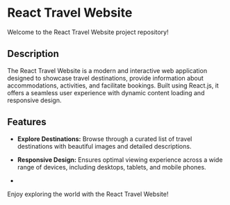 # React Travel Website

Welcome to the React Travel Website project repository!

## Description

The React Travel Website is a modern and interactive web application designed to showcase travel destinations, provide information about accommodations, activities, and facilitate bookings. Built using React.js, it offers a seamless user experience with dynamic content loading and responsive design.

## Features

- **Explore Destinations:** Browse through a curated list of travel destinations with beautiful images and detailed descriptions.
- **Responsive Design:** Ensures optimal viewing experience across a wide range of devices, including desktops, tablets, and mobile phones.

- 
Enjoy exploring the world with the React Travel Website!
